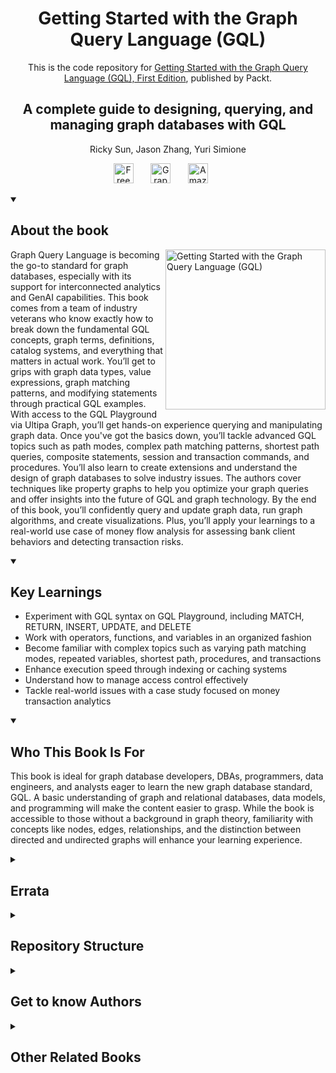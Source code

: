<h1 align="center">
Getting Started with the Graph Query Language (GQL)</h1>
<p align="center">This is the code repository for <a href ="https://www.packtpub.com/en-us/product/getting-started-with-the-graph-query-language-gql-9781836204015"> Getting Started with the Graph Query Language (GQL), First Edition</a>, published by Packt.
</p>

<h2 align="center">
A complete guide to designing, querying, and managing graph databases with GQL
</h2>
<p align="center">
Ricky Sun, Jason Zhang, Yuri Simione</p>

<p align="center">
  <a href="https://packt.link/free-ebook/9781836204015"><img width="32px" alt="Free PDF" title="Free PDF" src="https://cdn-icons-png.flaticon.com/512/4726/4726010.png"/></a>
 &#8287;&#8287;&#8287;&#8287;&#8287;
  <a href="https://packt.link/gbp/9781836204015"><img width="32px" alt="Graphic Bundle" title="Graphic Bundle" src="https://cdn-icons-png.flaticon.com/512/2659/2659360.png"/></a>
  &#8287;&#8287;&#8287;&#8287;&#8287;
   <a href="https://www.amazon.com/Getting-Started-Graph-Query-Language/dp/1836204019/ref=sr_1_1?dib=eyJ2IjoiMSJ9.FBwlYHulACsiyLkmAf59aQ.B-s5M5s2R1p-hLnuB_cFPXyWlTLfU-ooDLXUngwiLuA&dib_tag=se&keywords=Getting+Started+with+the+Graph+Query+Language&qid=1756105229&sr=8-1"><img width="32px" alt="Amazon" title="Get your copy" src="https://cdn-icons-png.flaticon.com/512/15466/15466027.png"/></a>
  &#8287;&#8287;&#8287;&#8287;&#8287;
</p>
<details open> 
  <summary><h2>About the book</summary>
<a href="https://www.packtpub.com/en-us/product/getting-started-with-the-graph-query-language-gql-9781836204015">
<img src="https://content.packt.com/B31333/cover_image_small.jpg" alt="Getting Started with the Graph Query Language (GQL) " height="256px" align="right">
</a>

Graph Query Language is becoming the go-to standard for graph databases, especially with its support for interconnected analytics and GenAI capabilities. This book comes from a team of industry veterans who know exactly how to break down the fundamental GQL concepts, graph terms, definitions, catalog systems, and everything that matters in actual work.
You’ll get to grips with graph data types, value expressions, graph matching patterns, and modifying statements through practical GQL examples. With access to the GQL Playground via Ultipa Graph, you’ll get hands-on experience querying and manipulating graph data. 
Once you've got the basics down, you’ll tackle advanced GQL topics such as path modes, complex path matching patterns, shortest path queries, composite statements, session and transaction commands, and procedures. You’ll also learn to create extensions and understand the design of graph databases to solve industry issues. The authors cover techniques like property graphs to help you optimize your graph queries and offer insights into the future of GQL and graph technology.
By the end of this book, you’ll confidently query and update graph data, run graph algorithms, and create visualizations. Plus, you’ll apply your learnings to a real-world use case of money flow analysis for assessing bank client behaviors and detecting transaction risks.</details>
<details open> 
  <summary><h2>Key Learnings</summary>
<ul>

<li>Experiment with GQL syntax on GQL Playground, including MATCH, RETURN, INSERT, UPDATE, and DELETE</li>

<li>Work with operators, functions, and variables in an organized fashion</li>

<li>Become familiar with complex topics such as varying path matching modes, repeated variables, shortest path, procedures, and transactions</li>

<li>Enhance execution speed through indexing or caching systems</li>

<li>Understand how to manage access control effectively</li>

<li>Tackle real-world issues with a case study focused on money transaction analytics</li>

</ul>

  </details>

<details open> 
  <summary><h2>Who This Book Is For</summary>

This book is ideal for graph database developers, DBAs, programmers, data engineers, and analysts eager to learn the new graph database standard, GQL. A basic understanding of graph and relational databases, data models, and programming will make the content easier to grasp. While the book is accessible to those without a background in graph theory, familiarity with concepts like nodes, edges, relationships, and the distinction between directed and undirected graphs will enhance your learning experience.
</details>

<details>
 <summary><h2>Errata </h2></summary>

 <summary><h4>Page 81:</h4></summary>
 
 ```
MATCH p = (areith)-[:Friend]-(gison)RETURN p
```
This query will retrieve both paths: (areith)-[:Friend]->(gison), and (gison)<-[:Friend]-(areith).

_Should be_

```
MATCH p = ()-[:Friend]-() RETURN p
```
This query will retrieve paths: Gison -> Boyard, Areith -> Gison , Gison <-Areith , Boyard <- Gison

</details>

<details> 
  <summary><h2>Repository Structure</h2></summary>
    
The repository is organized as follows:

- **Ch04/**
    - [create_graph.gql](./Ch04/create_graph.gql)
    - [initial_data.gql](./Ch04/initial_data.gql)
    - [match_queries.gql](./Ch04/match_queries.gql)
    - [README.md](./Ch04/README.md)
- **Ch05/**
    - [Ch05-operator_n_value_expression.gql](./Ch05/Ch05-operator_n_value_expression.gql)
- **Ch06/**
    - [Ch06-functions.gql](./Ch06/Ch06-functions.gql)
- **Ch07/**
    - [Ch07-advance_query.gql](./Ch07/Ch07-advance_query.gql)
- **Ch08/**
    - [Ch08-session.gql](./Ch08/Ch08-session.gql)
- **Ch09/**
    - [Ch09-transaction.gql](./Ch09/Ch09-transaction.gql)
- **Ch11/**
    - [Ch11-beyond_GQL.gql](./Ch11/Ch11-beyond_GQL.gql)
- **Ch12/**
    - [Ch12-create_graph.gql](./Ch12/Ch12-create_graph.gql)
    - [Ch12-insert.gql](./Ch12/Ch12-insert.gql)
    - [Ch12-queries.gql](./Ch12/Ch12-queries.gql)

</details>

<details> 
  <summary><h2>Get to know Authors</h2></summary>

- **Jason Zhang**  
  Director of Engineering at Ultipa and CTO at Ultipa HK, with a master's degree in computer science from SUPINFO, Paris. Jason specializes in graph database design and implementation, and leads the development of Ultipa Graph and GQL support.


- **Ricky Sun**  
  Serial entrepreneur and expert in high-performance storage and computing systems. Ricky has held leadership roles at EMC, Splashtop, and Allhistory, and is the author of several technology books including _The Essential Criteria of Graph Databases_.


- **Yuri Simione**  
  VP of Partnerships and Alliances at Ultipa, with nearly 30 years of IT experience. Yuri has worked with major enterprises on unstructured information management and now focuses on graph databases and semantic knowledge graphs.

For questions or feedback, please contact:  [jason@ultipa.com](mailto:jason@ultipa.com)

</details>
<details> 
  <summary><h2>Other Related Books</h2></summary>
<ul>

  <li><a href="https://www.packtpub.com/en-us/product/graph-machine-learning-9781803248066">Graph Machine Learning, Second Edition</a></li>

  <li><a href="https://www.packtpub.com/en-us/product/managing-data-as-a-product-9781835468531">Managing Data as a Product, First Edition</a></li>
 
</ul>

</details>
